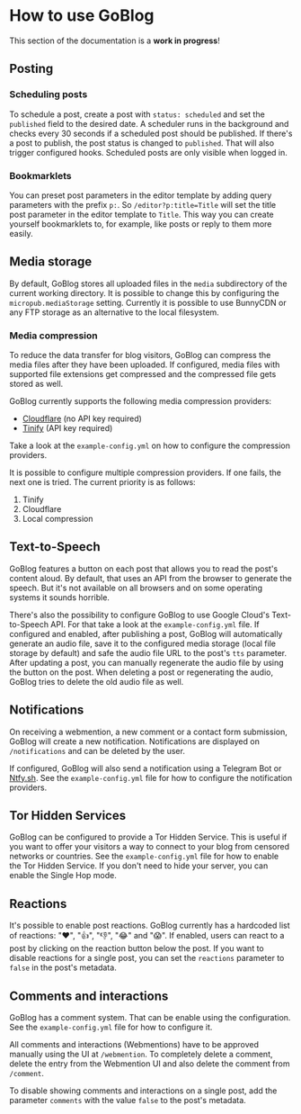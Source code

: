 # How to use GoBlog

This section of the documentation is a **work in progress**!

## Posting

### Scheduling posts

To schedule a post, create a post with `status: scheduled` and set the `published` field to the desired date. A scheduler runs in the background and checks every 30 seconds if a scheduled post should be published. If there's a post to publish, the post status is changed to `published`. That will also trigger configured hooks. Scheduled posts are only visible when logged in.

### Bookmarklets

You can preset post parameters in the editor template by adding query parameters with the prefix `p:`. So `/editor?p:title=Title` will set the title post parameter in the editor template to `Title`. This way you can create yourself bookmarklets to, for example, like posts or reply to them more easily.

## Media storage

By default, GoBlog stores all uploaded files in the `media` subdirectory of the current working directory. It is possible to change this by configuring the `micropub.mediaStorage` setting. Currently it is possible to use BunnyCDN or any FTP storage as an alternative to the local filesystem.

### Media compression

To reduce the data transfer for blog visitors, GoBlog can compress the media files after they have been uploaded. If configured, media files with supported file extensions get compressed and the compressed file gets stored as well.

GoBlog currently supports the following media compression providers:

- [Cloudflare](https://cloudflare.com/) (no API key required)
- [Tinify](https://tinify.com/) (API key required)

Take a look at the `example-config.yml` on how to configure the compression providers.

It is possible to configure multiple compression providers. If one fails, the next one is tried. The current priority is as follows:

1. Tinify
2. Cloudflare
3. Local compression

## Text-to-Speech

GoBlog features a button on each post that allows you to read the post's content aloud. By default, that uses an API from the browser to generate the speech. But it's not available on all browsers and on some operating systems it sounds horrible.

There's also the possibility to configure GoBlog to use Google Cloud's Text-to-Speech API. For that take a look at the `example-config.yml` file. If configured and enabled, after publishing a post, GoBlog will automatically generate an audio file, save it to the configured media storage (local file storage by default) and safe the audio file URL to the post's `tts` parameter. After updating a post, you can manually regenerate the audio file by using the button on the post. When deleting a post or regenerating the audio, GoBlog tries to delete the old audio file as well.

## Notifications

On receiving a webmention, a new comment or a contact form submission, GoBlog will create a new notification. Notifications are displayed on `/notifications` and can be deleted by the user.

If configured, GoBlog will also send a notification using a Telegram Bot or [Ntfy.sh](https://ntfy.sh/). See the `example-config.yml` file for how to configure the notification providers.

## Tor Hidden Services

GoBlog can be configured to provide a Tor Hidden Service. This is useful if you want to offer your visitors a way to connect to your blog from censored networks or countries. See the `example-config.yml` file for how to enable the Tor Hidden Service. If you don't need to hide your server, you can enable the Single Hop mode.

## Reactions

It's possible to enable post reactions. GoBlog currently has a hardcoded list of reactions: "❤️", "👍", "👎", "😂" and "😱". If enabled, users can react to a post by clicking on the reaction button below the post. If you want to disable reactions for a single post, you can set the `reactions` parameter to `false` in the post's metadata.

## Comments and interactions

GoBlog has a comment system. That can be enable using the configuration. See the `example-config.yml` file for how to configure it.

All comments and interactions (Webmentions) have to be approved manually using the UI at `/webmention`. To completely delete a comment, delete the entry from the Webmention UI and also delete the comment from `/comment`.

To disable showing comments and interactions on a single post, add the parameter `comments` with the value `false` to the post's metadata.